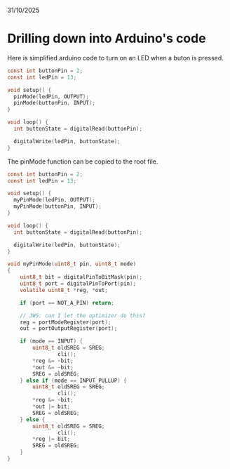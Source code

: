 31/10/2025

# Drilling down into Arduino's code

Here is simplified arduino code to turn on an LED when a buton is pressed.
```c
const int buttonPin = 2;
const int ledPin = 13;

void setup() {
  pinMode(ledPin, OUTPUT);
  pinMode(buttonPin, INPUT);
}

void loop() {
  int buttonState = digitalRead(buttonPin);

  digitalWrite(ledPin, buttonState);
}

```

The pinMode function can be copied to the root file.
```c
const int buttonPin = 2;
const int ledPin = 13;

void setup() {
  myPinMode(ledPin, OUTPUT);
  myPinMode(buttonPin, INPUT);
}

void loop() {
  int buttonState = digitalRead(buttonPin);

  digitalWrite(ledPin, buttonState);
}

void myPinMode(uint8_t pin, uint8_t mode)
{
	uint8_t bit = digitalPinToBitMask(pin);
	uint8_t port = digitalPinToPort(pin);
	volatile uint8_t *reg, *out;

	if (port == NOT_A_PIN) return;

	// JWS: can I let the optimizer do this?
	reg = portModeRegister(port);
	out = portOutputRegister(port);

	if (mode == INPUT) { 
		uint8_t oldSREG = SREG;
                cli();
		*reg &= ~bit;
		*out &= ~bit;
		SREG = oldSREG;
	} else if (mode == INPUT_PULLUP) {
		uint8_t oldSREG = SREG;
                cli();
		*reg &= ~bit;
		*out |= bit;
		SREG = oldSREG;
	} else {
		uint8_t oldSREG = SREG;
                cli();
		*reg |= bit;
		SREG = oldSREG;
	}
}
```


